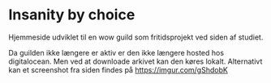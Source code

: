 # Insanity by choice
Hjemmeside udviklet til en wow guild som fritidsprojekt ved siden af studiet.

Da guilden ikke længere er aktiv er den ikke længere hosted hos digitalocean. 
Men ved at downloade arkivet kan den køres lokalt. Alternativt kan et screenshot fra siden findes på https://imgur.com/gShdobK
